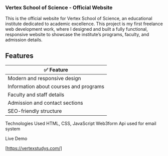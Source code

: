 ### Vertex School of Science - Official Website

This is the official website for Vertex School of Science, an educational institute dedicated to academic excellence. This project is my first freelance web development work, where I designed and built a fully functional, responsive website to showcase the institute’s programs, faculty, and admission details.

## Features

| ✅ Feature                      |
|--------------------------------|
| Modern and responsive design   |
| Information about courses and programs |
| Faculty and staff details      |
| Admission and contact sections |
| SEO-friendly structure         |

Technologies Used
HTML, CSS, JavaScript
Web3form Api used for email system

Live Demo

[https://vertexstudys.com/]
